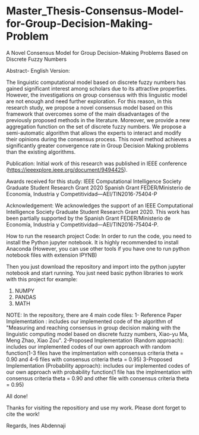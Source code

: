 # Master_Thesis-Consensus-Model-for-Group-Decision-Making-Problem
A Novel Consensus Model for Group Decision-Making Problems Based on Discrete Fuzzy Numbers

Abstract- English Version: 

The linguistic computational model based on discrete fuzzy numbers has gained significant interest among scholars due to its attractive properties. However, the investigations on
group consensus with this linguistic model are not enough and need further exploration. For this reason, in this research study, we propose a novel consensus model based on this framework that overcomes some of the main disadvantages of the previously proposed methods in the literature. Moreover, we provide a new aggregation function on the set of discrete fuzzy numbers. We propose a semi-automatic algorithm that allows the experts to interact and modify their opinions during the consensus process. This novel method achieves a significantly greater convergence rate in Group Decision Making problems than the existing algorithms.



Publication: 
Initial work of this research was published in IEEE conference (https://ieeexplore.ieee.org/document/9494425). 


Awards received for this study: 
IEEE Computational Intelligence Society Graduate Student Research Grant 2020
Spanish Grant FEDER/Ministerio de Economía, Industria y Competitividad—AEI/TIN2016-75404-P

Acknowledgement: We acknowledges the support of an IEEE Computational Intelligence Society Graduate Student Research Grant 2020. This work has been partially supported by the Spanish Grant FEDER/Ministerio de Economía, Industria y Competitividad—AEI/TIN2016-75404-P.

How to run the research project Code:
In order to run the code, you need to install the Python jupyter notebook. It is highly recommended to install Anaconda (However, you can use other tools if you have one to run python notebook files with extension IPYNB)

Then you just download the repository and import into the python jupyter notebook and start running. You just need basic python libraries to work with this project for example:
1. NUMPY
2. PANDAS
3. MATH

NOTE:  In the repository, there are 4 main  code files:
1- Reference Paper Implementation : includes our implemented code of the algorithm of "Measuring and reaching consensus in group decision making with the
linguistic computing model based on discrete fuzzy numbers, Xiao-yu Ma, Meng Zhao, Xiao Zou".
2-Proposed Implementation (Random approach): includes our implemented codes of our own approach with random function(1-3 files have the implmentation with consensus criteria theta = 0.90 and 4-6 files with consensus criteria theta = 0.95)
3-Proposed Implementation (Probability approach): includes our implemented codes of our own approach with probability function(1 file has the implmentation with consensus criteria theta = 0.90 and other file with consensus criteria theta = 0.95)

All done!

Thanks for visiting the repositiory and use my work. Please dont forget to cite the work!

Regards, 
Ines Abdennaji


